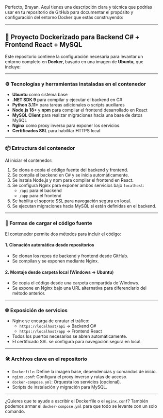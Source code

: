 Perfecto, Brayan. Aquí tienes una descripción clara y técnica que podrías usar en tu repositorio de GitHub para documentar el propósito y configuración del entorno Docker que estás construyendo:

---

## 🐳 Proyecto Dockerizado para Backend C# + Frontend React + MySQL

Este repositorio contiene la configuración necesaria para levantar un entorno completo en **Docker**, basado en una imagen de **Ubuntu**, que incluye:

---

### ⚙️ Tecnologías y herramientas instaladas en el contenedor

- **Ubuntu** como sistema base
- **.NET SDK 9** para compilar y ejecutar el backend en C#
- **Python 3.11+** para tareas adicionales o scripts auxiliares
- **Node.js 18+** y **npm** para compilar el frontend desarrollado en React
- **MySQL Client** para realizar migraciones hacia una base de datos MySQL
- **Nginx** como proxy inverso para exponer los servicios
- **Certificados SSL** para habilitar HTTPS local

---

### 📦 Estructura del contenedor

Al iniciar el contenedor:

1. Se clona o copia el código fuente del backend y frontend.
2. Se compila el backend en C# y se inicia automáticamente.
3. Se instala Node.js y npm para compilar el frontend en React.
4. Se configura Nginx para exponer ambos servicios bajo `localhost`:
   - `/api` para el backend
   - `/app` para el frontend
5. Se habilita el soporte SSL para navegación segura en local.
6. Se ejecutan migraciones hacia MySQL si están definidas en el backend.

---

### 📁 Formas de cargar el código fuente

El contenedor permite dos métodos para incluir el código:

#### 1. **Clonación automática desde repositorios**
- Se clonan los repos de backend y frontend desde GitHub.
- Se compilan y se exponen mediante Nginx.

#### 2. **Montaje desde carpeta local (Windows → Ubuntu)**
- Se copia el código desde una carpeta compartida de Windows.
- Se expone en Nginx bajo una URL alternativa para diferenciarlo del método anterior.

---

### 🌐 Exposición de servicios

- Nginx se encarga de enrutar el tráfico:
  - `https://localhost/api` → Backend C#
  - `https://localhost/app` → Frontend React
- Todos los puertos necesarios se abren automáticamente.
- El certificado SSL se configura para navegación segura en local.

---

### 🛠️ Archivos clave en el repositorio

- `Dockerfile`: Define la imagen base, dependencias y comandos de inicio.
- `nginx.conf`: Configura el proxy inverso y rutas de acceso.
- `docker-compose.yml`: Orquesta los servicios (opcional).
- Scripts de instalación y migración para MySQL.

---

¿Quieres que te ayude a escribir el Dockerfile o el `nginx.conf`? También podemos armar el `docker-compose.yml` para que todo se levante con un solo comando.
